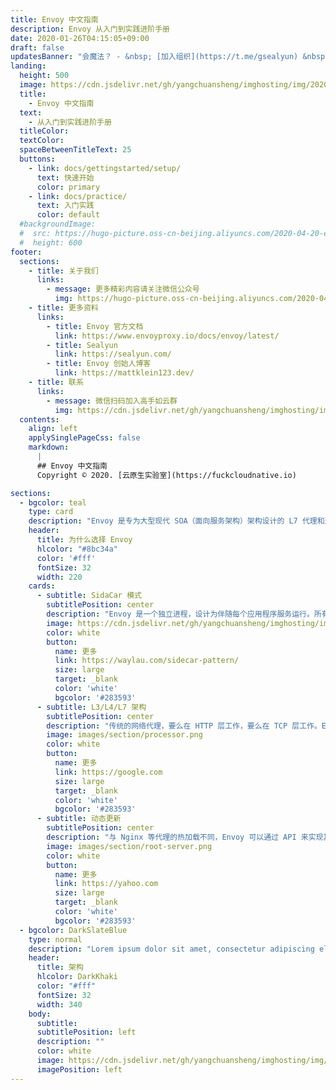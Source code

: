 ```yaml
---
title: Envoy 中文指南 
description: Envoy 从入门到实践进阶手册
date: 2020-01-26T04:15:05+09:00
draft: false
updatesBanner: "会魔法？ - &nbsp; [加入组织](https://t.me/gsealyun) &nbsp; 深入交流"
landing:
  height: 500
  image: https://cdn.jsdelivr.net/gh/yangchuansheng/imghosting/img/20200501224554.png 
  title:
    - Envoy 中文指南
  text:
    - 从入门到实践进阶手册 
  titleColor:
  textColor: 
  spaceBetweenTitleText: 25
  buttons:
    - link: docs/gettingstarted/setup/ 
      text: 快速开始
      color: primary
    - link: docs/practice/ 
      text: 入门实践 
      color: default
  #backgroundImage: 
  #  src: https://hugo-picture.oss-cn-beijing.aliyuncs.com/2020-04-20-envoy_proxy.webp 
  #  height: 600
footer:
  sections:
    - title: 关于我们 
      links:
        - message: 更多精彩内容请关注微信公众号
          img: https://hugo-picture.oss-cn-beijing.aliyuncs.com/2020-04-20-20200405205151.webp 
    - title: 更多资料 
      links:
        - title: Envoy 官方文档
          link: https://www.envoyproxy.io/docs/envoy/latest/ 
        - title: Sealyun 
          link: https://sealyun.com/
        - title: Envoy 创始人博客
          link: https://mattklein123.dev/
    - title: 联系
      links:
        - message: 微信扫码加入高手如云群
          img: https://cdn.jsdelivr.net/gh/yangchuansheng/imghosting/img/20200430221955.png 
  contents: 
    align: left
    applySinglePageCss: false 
    markdown:
      |
      ## Envoy 中文指南 
      Copyright © 2020. [云原生实验室](https://fuckcloudnative.io)

sections:
  - bgcolor: teal
    type: card
    description: "Envoy 是专为大型现代 SOA（面向服务架构）架构设计的 L7 代理和通信总线，体积小，性能高，它通过一款单一的软件满足了我们的众多需求，而不需要我们去搭配一些工具混合使用。"
    header: 
      title: 为什么选择 Envoy
      hlcolor: "#8bc34a"
      color: '#fff'
      fontSize: 32
      width: 220
    cards:
      - subtitle: SidaCar 模式 
        subtitlePosition: center
        description: "Envoy 是一个独立进程，设计为伴随每个应用程序服务运行。所有的 Envoy 形成一个透明的通信网格，每个应用程序发送消息到本地主机或从本地主机接收消息，不需要知道网络拓扑。"
        image: https://cdn.jsdelivr.net/gh/yangchuansheng/imghosting/img/20200430142752.png 
        color: white
        button: 
          name: 更多
          link: https://waylau.com/sidecar-pattern/ 
          size: large
          target: _blank
          color: 'white'
          bgcolor: '#283593'
      - subtitle: L3/L4/L7 架构 
        subtitlePosition: center
        description: "传统的网络代理，要么在 HTTP 层工作，要么在 TCP 层工作。Envoy 支持同时在 3/4 层和 7 层操作，以此应对这两种方法各自都有其实际限制的现实。"
        image: images/section/processor.png
        color: white
        button: 
          name: 更多
          link: https://google.com
          size: large
          target: _blank
          color: 'white'
          bgcolor: '#283593'
      - subtitle: 动态更新 
        subtitlePosition: center
        description: "与 Nginx 等代理的热加载不同，Envoy 可以通过 API 来实现其控制平面，控制平面可以集中服务发现，并通过 API 接口动态下发规则更新数据平面的配置，不需要重启数据平面的代理。"
        image: images/section/root-server.png
        color: white
        button: 
          name: 更多
          link: https://yahoo.com
          size: large
          target: _blank
          color: 'white'
          bgcolor: '#283593'
  - bgcolor: DarkSlateBlue
    type: normal
    description: "Lorem ipsum dolor sit amet, consectetur adipiscing elit. Fusce id eleifend erat. Integer eget mattis augue. Suspendisse semper laoreet tortor sed convallis. Nulla ac euismod lorem"
    header:
      title: 架构 
      hlcolor: DarkKhaki
      color: "#fff"
      fontSize: 32
      width: 340
    body:
      subtitle: 
      subtitlePosition: left
      description: ""
      color: white
      image: https://cdn.jsdelivr.net/gh/yangchuansheng/imghosting/img/20200504160047.png 
      imagePosition: left 
---
```


